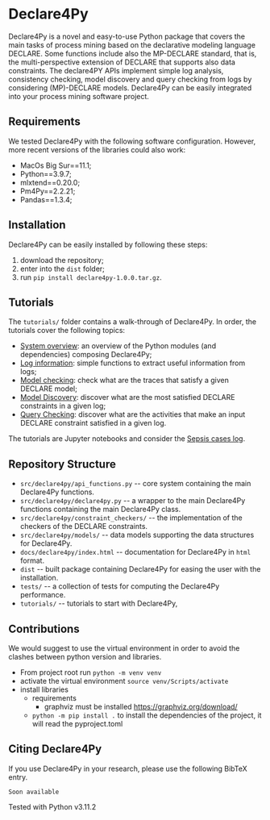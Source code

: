 # Declare4Py

Declare4Py is a novel and easy-to-use Python package that covers the main tasks of process mining based on the 
declarative modeling language DECLARE. Some functions include also the MP-DECLARE standard, that is, the 
multi-perspective extension of DECLARE that supports also data constraints. The declare4PY APIs implement simple log analysis, consistency 
checking, model discovery and query checking from logs by considering (MP)-DECLARE models. Declare4Py can be easily 
integrated into your process mining software project.

## Requirements
We tested Declare4Py with the following software configuration. However, more recent versions of the libraries could also work:
- MacOs Big Sur==11.1;
- Python==3.9.7;
- mlxtend==0.20.0;
- Pm4Py==2.2.21;
- Pandas==1.3.4;

## Installation
Declare4Py can be easily installed by following these steps:
1. download the repository;
2. enter into the `dist` folder;
3. run `pip install declare4py-1.0.0.tar.gz`.

## Tutorials
The `tutorials/` folder contains a walk-through of Declare4Py. In order, the tutorials cover the following topics:

- [System overview](https://github.com/francxx96/declare4py/blob/main/tutorials/system_overview.ipynb): an overview of the Python modules (and dependencies) composing Declare4Py;
- [Log information](https://github.com/ivanDonadello/declare4py-v2.0/blob/v1.0.1/refactor-architecture/tutorials/Log_information.ipynb): simple functions to extract useful information from logs;
- [Model checking](https://github.com/francxx96/declare4py/blob/main/tutorials/conformance_checking.ipynb): check what are the traces that satisfy a given DECLARE model;
- [Model Discovery](https://github.com/francxx96/declare4py/blob/main/tutorials/model_discovery.ipynb): discover what are the most satisfied DECLARE constraints in a given log;
- [Query Checking](https://github.com/francxx96/declare4py/blob/main/tutorials/query_checking.ipynb): discover what are the activities that make an input DECLARE constraint satisfied in a given log.

The tutorials are Jupyter notebooks and consider the [Sepsis cases log](https://data.4tu.nl/articles/dataset/Sepsis_Cases_-_Event_Log/12707639).

## Repository Structure
- `src/declare4py/api_functions.py` -- core system containing the main Declare4Py functions.
- `src/declare4py/declare4py.py` -- a wrapper to the main Declare4Py functions containing the main Declare4Py class.
- `src/declare4py/constraint_checkers/` -- the implementation of the checkers of the DECLARE constraints.
- `src/declare4py/models/` -- data models supporting the data structures for Declare4Py.
- `docs/declare4py/index.html` -- documentation for Declare4Py in `html` format.
- `dist` -- built package containing Declare4Py for easing the user with the installation.
- `tests/` -- a collection of tests for computing the Declare4Py performance.
- `tutorials/` -- tutorials to start with Declare4Py,


## Contributions
We would suggest to use the virtual environment in order to avoid the clashes between python version and libraries.

- From project root run `python -m venv venv`
- activate the virtual environment `source venv/Scripts/activate`
- install libraries
  - requirements
    - graphviz must be installed https://graphviz.org/download/
  - `python -m pip install .` to install the dependencies of the project, it will read the pyproject.toml


## Citing Declare4Py
If you use Declare4Py in your research, please use the following BibTeX entry.

```
Soon available
```

Tested with Python v3.11.2


